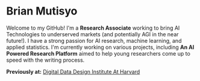 
# Brian Mutisyo

Welcome to my GitHub! I'm a **Research Associate** working to bring AI Technologies to underserved markets (and potentially AGI in the near future!). I have a strong passion for AI research, machine learning, and applied statistics. I'm currently working on various projects, including **An AI Powered Research Platform** aimed to help young researchers come up to speed with the writing process. 

**Previously at:** [Digital Data Design Institute At Harvard](https://d3.harvard.edu/our-team/brian-mutisyo/)


